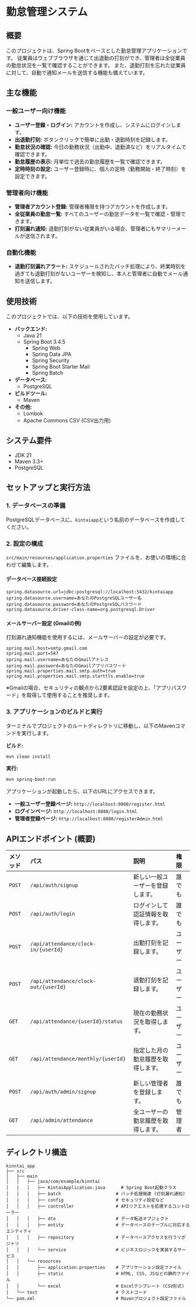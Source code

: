 # 勤怠管理システム

## 概要

このプロジェクトは、Spring Bootをベースとした勤怠管理アプリケーションです。
従業員はウェブブラウザを通じて出退勤の打刻ができ、管理者は全従業員の勤怠状況を一覧で確認することができます。 また、退勤打刻を忘れた従業員に対して、自動で通知メールを送信する機能も備えています。

## 主な機能

### 一般ユーザー向け機能
* **ユーザー登録・ログイン:** アカウントを作成し、システムにログインします。
* **出退勤打刻:** ボタンクリックで簡単に出勤・退勤時刻を記録します。
* **勤怠状況の確認:** 今日の勤務状況（出勤中、退勤済など）をリアルタイムで確認できます。
* **勤怠履歴の表示:** 月単位で過去の勤怠履歴を一覧で確認できます。
* **定時時刻の設定:** ユーザー登録時に、個人の定時（勤務開始・終了時刻）を設定できます。

### 管理者向け機能
* **管理者アカウント登録:** 管理者権限を持つアカウントを作成します。
* **全従業員の勤怠一覧:** すべてのユーザーの勤怠データを一覧で確認・管理できます。
* **打刻漏れ通知:** 退勤打刻がない従業員がいる場合、管理者にもサマリーメールが送信されます。

### 自動化機能
* **退勤打刻漏れアラート:** スケジュールされたバッチ処理により、終業時刻を過ぎても退勤打刻がないユーザーを検知し、本人と管理者に自動でメール通知を送信します。

## 使用技術

このプロジェクトでは、以下の技術を使用しています。

* **バックエンド:**
    * Java 21
    * Spring Boot 3.4.5
        * Spring Web
        * Spring Data JPA
        * Spring Security
        * Spring Boot Starter Mail
        * Spring Batch
* **データベース:**
    * PostgreSQL
* **ビルドツール:**
    * Maven
* **その他:**
    * Lombok
    * Apache Commons CSV (CSV出力用)

## システム要件

* JDK 21
* Maven 3.3+
* PostgreSQL

## セットアップと実行方法

### 1. データベースの準備
PostgreSQLデータベースに、`kintaiapp`という名前のデータベースを作成してください。

### 2. 設定の構成
`src/main/resources/application.properties` ファイルを、お使いの環境に合わせて編集します。

#### データベース接続設定
```properties
spring.datasource.url=jdbc:postgresql://localhost:5432/kintaiapp
spring.datasource.username=あなたのPostgreSQLユーザー名
spring.datasource.password=あなたのPostgreSQLパスワード
spring.datasource.driver-class-name=org.postgresql.Driver
```

#### メールサーバー設定 (Gmailの例)
打刻漏れ通知機能を使用するには、メールサーバーの設定が必要です。
```properties
spring.mail.host=smtp.gmail.com
spring.mail.port=587
spring.mail.username=あなたのGmailアドレス
spring.mail.password=あなたのGmailアプリパスワード
spring.mail.properties.mail.smtp.auth=true
spring.mail.properties.mail.smtp.starttls.enable=true
```
※Gmailの場合、セキュリティの観点から2要素認証を設定の上、「アプリパスワード」を取得して使用することを推奨します。

### 3. アプリケーションのビルドと実行

ターミナルでプロジェクトのルートディレクトリに移動し、以下のMavenコマンドを実行します。

**ビルド:**
```bash
mvn clean install
```

**実行:**
```bash
mvn spring-boot:run
```

アプリケーションが起動したら、以下のURLにアクセスできます。

* **一般ユーザー登録ページ:** `http://localhost:8080/register.html`
* **ログインページ:** `http://localhost:8080/login.html`
* **管理者登録ページ:** `http://localhost:8080/registerAdmin.html`

## APIエンドポイント (概要)

| メソッド | パス                               | 説明                                   | 権限       |
| :------- | :--------------------------------- | :------------------------------------- | :--------- |
| `POST`   | `/api/auth/signup`                 | 新しい一般ユーザーを登録します。         | 誰でも     |
| `POST`   | `/api/auth/login`                  | ログインして認証情報を取得します。     | 誰でも     |
| `POST`   | `/api/attendance/clock-in/{userId}`  | 出勤打刻を記録します。               | ユーザー     |
| `POST`   | `/api/attendance/clock-out/{userId}` | 退勤打刻を記録します。               | ユーザー     |
| `GET`    | `/api/attendance/{userId}/status`  | 現在の勤務状況を取得します。           | ユーザー     |
| `GET`    | `/api/attendance/monthly/{userId}` | 指定した月の勤怠履歴を取得します。       | ユーザー     |
| `POST`   | `/api/auth/admin/signup`           | 新しい管理者を登録します。             | 誰でも     |
| `GET`    | `/api/admin/attendance`            | 全ユーザーの勤怠履歴を取得します。       | 管理者     |

## ディレクトリ構造

```
kinntai_app
├── src
│   ├── main
│   │   ├── java/com/example/kinntai
│   │   │   ├── KintaiApplication.java      # Spring Boot起動クラス
│   │   │   ├── batch                     # バッチ処理関連 (打刻漏れ通知)
│   │   │   ├── config                    # セキュリティ設定など
│   │   │   ├── controller                # APIリクエストを処理するコントローラー
│   │   │   ├── dto                       # データ転送オブジェクト
│   │   │   ├── entity                    # データベースのテーブルに対応するエンティティ
│   │   │   ├── repository                # データベースアクセスを行うリポジトリ
│   │   │   └── service                   # ビジネスロジックを実装するサービス
│   │   └── resources
│   │       ├── application.properties    # アプリケーション設定ファイル
│   │       ├── static                    # HTML, CSS, JSなどの静的ファイル
│   │       └── excel                     # Excelテンプレート (CSV形式)
│   └── test                              # テストコード
└── pom.xml                               # Mavenプロジェクト設定ファイル
```
